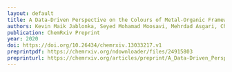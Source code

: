 ```yaml
---
layout: default
title: A Data-Driven Perspective on the Colours of Metal-Organic Frameworks
authors: Kevin Maik Jablonka, Seyed Mohamad Moosavi, Mehrdad Asgari, Christopher Ireland, Luc Patiny, Berend Smit
publication: ChemRxiv Preprint
year: 2020
doi: https://doi.org/10.26434/chemrxiv.13033217.v1
preprintpdf: https://chemrxiv.org/ndownloader/files/24915803
preprinturl: https://chemrxiv.org/articles/preprint/A_Data-Driven_Perspective_on_the_Colours_of_Metal-Organic_Frameworks/13033217?file=24915803
---
```

